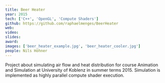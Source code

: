 ```yaml
---
title: Beer Heater
year: 2015
tech: ['C++', 'OpenGL', 'Compute Shaders']
github: https://github.com/raphaelmenges/BeerHeater
web:
video:
slides:
award:
images: ['beer_heater_example.jpg', 'beer_heater_cooler.jpg']
people: Nils Höhner
---
```

Project about simulating air flow and heat distribution for course Animation and Simulation at University of Koblenz in summer terms 2015. Simulation is implemented as highly parallel compute shader execution.